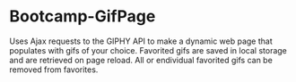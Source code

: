 # Bootcamp-GifPage
Uses Ajax requests to the GIPHY API to make a dynamic web page that populates with gifs of your choice.
Favorited gifs are saved in local storage and are retrieved on page reload. All or endividual favorited gifs can 
be removed from favorites.
